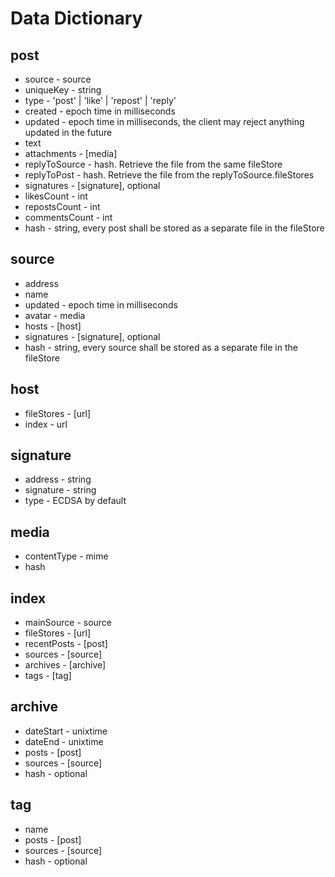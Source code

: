 # Data Dictionary

## post
* source - source
* uniqueKey - string
* type - 'post' | 'like' | 'repost' | 'reply'
* created - epoch time in milliseconds
* updated - epoch time in milliseconds, the client may reject anything updated in the future
* text
* attachments - [media]
* replyToSource - hash. Retrieve the file from the same fileStore
* replyToPost - hash. Retrieve the file from the replyToSource.fileStores
* signatures - [signature], optional 
* likesCount - int
* repostsCount - int
* commentsCount - int
* hash - string, every post shall be stored as a separate file in the fileStore

## source
* address
* name
* updated - epoch time in milliseconds
* avatar - media
* hosts - [host]
* signatures - [signature], optional
* hash - string, every source shall be stored as a separate file in the fileStore

## host
* fileStores - [url]
* index - url

## signature
* address - string
* signature - string
* type - ECDSA by default

## media
* contentType - mime
* hash

## index
* mainSource - source
* fileStores - [url]
* recentPosts - [post]
* sources - [source]
* archives - [archive]
* tags - [tag]

## archive
* dateStart - unixtime
* dateEnd - unixtime
* posts - [post]
* sources - [source]
* hash - optional

## tag
* name
* posts - [post]
* sources - [source]
* hash - optional

